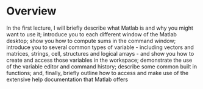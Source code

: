 # Overview

In the first lecture, I will briefly describe what Matlab is and why you might want to use it; introduce you to each different window of the Matlab desktop; show you how to compute sums in the command window; introduce you to several common types of variable - including vectors and matrices, strings, cell, structures and logical arrays - and show you how to create and access those variables in the workspace; demonstrate the use of the variable editor and command history; describe some common built in functions; and, finally, briefly outline how to access and make use of the extensive help documentation that Matlab offers
